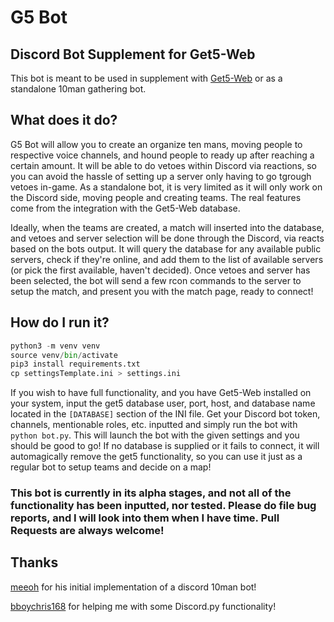 # G5 Bot
## Discord Bot Supplement for Get5-Web
This bot is meant to be used in supplement with [Get5-Web](https://github.com/phlexplexico/get5-web) or as a standalone 10man gathering bot.

## What does it do?
G5 Bot will allow you to create an organize ten mans, moving people to respective voice channels, and hound people to ready up after reaching a certain amount. It will be able to do vetoes within Discord via reactions, so you can avoid the hassle of setting up a server only having to go tgrough vetoes in-game. As a standalone bot, it is very limited as it will only work on the Discord side, moving people and creating teams. The real features come from the integration with the Get5-Web database.

Ideally, when the teams are created, a match will inserted into the database, and vetoes and server selection will be done through the Discord, via reacts based on the bots output. It will query the database for any available public servers, check if they're online, and add them to the list of available servers (or pick the first available, haven't decided). Once vetoes and server has been selected, the bot will send a few rcon commands to the server to setup the match, and present you with the match page, ready to connect!

## How do I run it?
```python
python3 -m venv venv
source venv/bin/activate
pip3 install requirements.txt
cp settingsTemplate.ini > settings.ini
```

If you wish to have full functionality, and you have Get5-Web installed on your system, input the get5 database user, port, host, and database name located in the `[DATABASE]` section of the INI file. Get your Discord bot token, channels, mentionable roles, etc. inputted and simply run the bot with `python bot.py`. This will launch the bot with the given settings and you should be good to go! If no database is supplied or it fails to connect, it will automagically remove the get5 functionality, so you can use it just as a regular bot to setup teams and decide on a map!

### This bot is currently in its alpha stages, and not all of the functionality has been inputted, nor tested. Please do file bug reports, and I will look into them when I have time. Pull Requests are always welcome!

## Thanks
[meeoh](https://github.com/meeoh) for his initial implementation of a discord 10man bot!

[bboychris168](https://github.com/bboychris168) for helping me with some Discord.py functionality!
